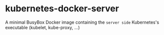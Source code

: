 # kubernetes-docker-server
A minimal BusyBox Docker image containing the `server side` Kubernetes's executable (kubelet, kube-proxy, ...)
